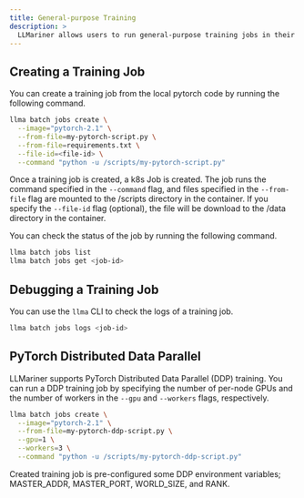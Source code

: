 ```yaml
---
title: General-purpose Training
description: >
  LLMariner allows users to run general-purpose training jobs in their Kubernetes clusters.
---
```


## Creating a Training Job

You can create a training job from the local pytorch code by running the following command.

``` bash
llma batch jobs create \
  --image="pytorch-2.1" \
  --from-file=my-pytorch-script.py \
  --from-file=requirements.txt \
  --file-id=<file-id> \
  --command "python -u /scripts/my-pytorch-script.py"
```

Once a training job is created, a k8s Job is created. The job runs the command specified in the `--command` flag, and files specified in the `--from-file` flag are mounted to the /scripts directory in the container. If you specify the `--file-id` flag (optional), the file will be download to the /data directory in the container.

You can check the status of the job by running the following command.

``` bash
llma batch jobs list
llma batch jobs get <job-id>
```

## Debugging a Training Job

You can use the `llma` CLI to check the logs of a training job.

``` bash
llma batch jobs logs <job-id>
```

## PyTorch Distributed Data Parallel

LLMariner supports PyTorch Distributed Data Parallel (DDP) training. You can run a DDP training job by specifying the number of per-node GPUs and the number of workers in the `--gpu` and `--workers` flags, respectively.

``` bash
llma batch jobs create \
  --image="pytorch-2.1" \
  --from-file=my-pytorch-ddp-script.py \
  --gpu=1 \
  --workers=3 \
  --command "python -u /scripts/my-pytorch-ddp-script.py"
```

Created training job is pre-configured some DDP environment variables; MASTER_ADDR, MASTER_PORT, WORLD_SIZE, and RANK.
